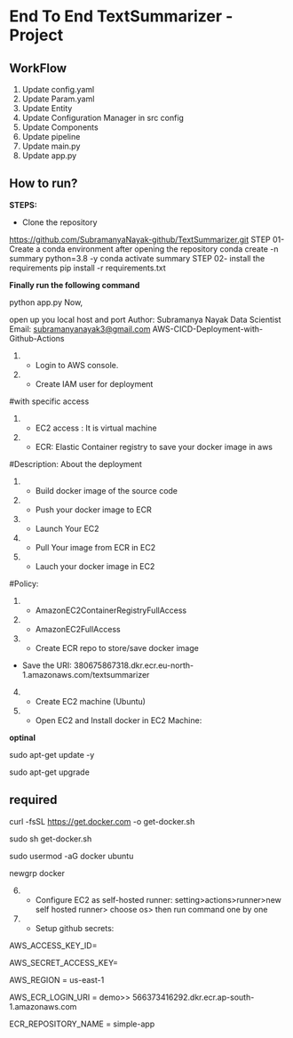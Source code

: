 # End To End TextSummarizer - Project


## WorkFlow

1. Update config.yaml
2. Update Param.yaml
3. Update Entity
4. Update Configuration Manager in src config
5. Update Components
6. Update pipeline
7. Update main.py
8. Update app.py



## How to run?
**STEPS:**
- Clone the repository

https://github.com/SubramanyaNayak-github/TextSummarizer.git
STEP 01- Create a conda environment after opening the repository
conda create -n summary python=3.8 -y
conda activate summary
STEP 02- install the requirements
pip install -r requirements.txt

**Finally run the following command**

python app.py
Now,

open up you local host and port
Author: Subramanya Nayak
Data Scientist
Email: subramanyanayak3@gmail.com
AWS-CICD-Deployment-with-Github-Actions

1. -  Login to AWS console.
2. - Create IAM user for deployment

#with specific access

1. - EC2 access : It is virtual machine

2. - ECR: Elastic Container registry to save your docker image in aws


#Description: About the deployment

1. - Build docker image of the source code

2. - Push your docker image to ECR

3. - Launch Your EC2 

4. - Pull Your image from ECR in EC2

5. - Lauch your docker image in EC2

#Policy:

1. - AmazonEC2ContainerRegistryFullAccess

2. - AmazonEC2FullAccess

3. - Create ECR repo to store/save docker image
- Save the URI: 380675867318.dkr.ecr.eu-north-1.amazonaws.com/textsummarizer

4. - Create EC2 machine (Ubuntu)

5. - Open EC2 and Install docker in EC2 Machine:

**optinal**

sudo apt-get update -y

sudo apt-get upgrade

## **required**

curl -fsSL https://get.docker.com -o get-docker.sh

sudo sh get-docker.sh

sudo usermod -aG docker ubuntu

newgrp docker

6. - Configure EC2 as self-hosted runner:
setting>actions>runner>new self hosted runner> choose os> then run command one by one


7. - Setup github secrets:

AWS_ACCESS_KEY_ID=

AWS_SECRET_ACCESS_KEY=

AWS_REGION = us-east-1

AWS_ECR_LOGIN_URI = demo>>  566373416292.dkr.ecr.ap-south-1.amazonaws.com

ECR_REPOSITORY_NAME = simple-app